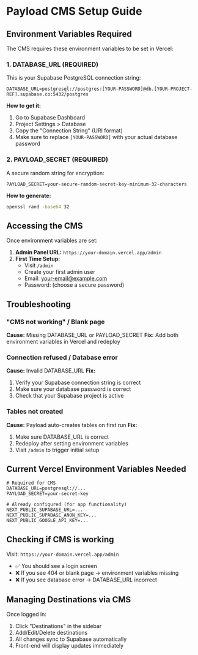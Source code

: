 # Payload CMS Setup Guide

## Environment Variables Required

The CMS requires these environment variables to be set in Vercel:

### 1. DATABASE_URL (REQUIRED)
This is your Supabase PostgreSQL connection string:
```
DATABASE_URL=postgresql://postgres:[YOUR-PASSWORD]@db.[YOUR-PROJECT-REF].supabase.co:5432/postgres
```

**How to get it:**
1. Go to Supabase Dashboard
2. Project Settings > Database
3. Copy the "Connection String" (URI format)
4. Make sure to replace `[YOUR-PASSWORD]` with your actual database password

### 2. PAYLOAD_SECRET (REQUIRED)
A secure random string for encryption:
```
PAYLOAD_SECRET=your-secure-random-secret-key-minimum-32-characters
```

**How to generate:**
```bash
openssl rand -base64 32
```

## Accessing the CMS

Once environment variables are set:

1. **Admin Panel URL:** `https://your-domain.vercel.app/admin`
2. **First Time Setup:**
   - Visit `/admin`
   - Create your first admin user
   - Email: your-email@example.com
   - Password: (choose a secure password)

## Troubleshooting

### "CMS not working" / Blank page
**Cause:** Missing DATABASE_URL or PAYLOAD_SECRET
**Fix:** Add both environment variables in Vercel and redeploy

### Connection refused / Database error
**Cause:** Invalid DATABASE_URL
**Fix:** 
1. Verify your Supabase connection string is correct
2. Make sure your database password is correct
3. Check that your Supabase project is active

### Tables not created
**Cause:** Payload auto-creates tables on first run
**Fix:** 
1. Make sure DATABASE_URL is correct
2. Redeploy after setting environment variables
3. Visit `/admin` to trigger initial setup

## Current Vercel Environment Variables Needed

```env
# Required for CMS
DATABASE_URL=postgresql://...
PAYLOAD_SECRET=your-secret-key

# Already configured (for app functionality)
NEXT_PUBLIC_SUPABASE_URL=...
NEXT_PUBLIC_SUPABASE_ANON_KEY=...
NEXT_PUBLIC_GOOGLE_API_KEY=...
```

## Checking if CMS is working

Visit: `https://your-domain.vercel.app/admin`

- ✅ You should see a login screen
- ❌ If you see 404 or blank page → environment variables missing
- ❌ If you see database error → DATABASE_URL incorrect

## Managing Destinations via CMS

Once logged in:
1. Click "Destinations" in the sidebar
2. Add/Edit/Delete destinations
3. All changes sync to Supabase automatically
4. Front-end will display updates immediately
